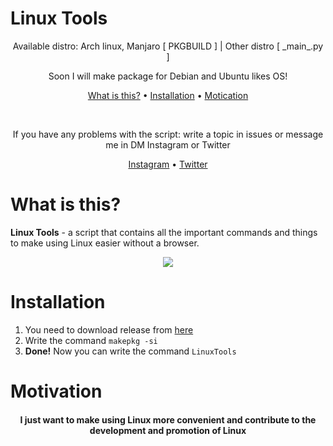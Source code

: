  # Linux Tools

<p align="center">
 Available distro: Arch linux, Manjaro [ PKGBUILD ] | Other distro [ _main_.py ] 
</p> 

<p align=center>
  Soon I will make package for Debian and Ubuntu likes OS!
</p>
 
<p align=center>
  <a href="#what-is-this">What is this?</a>
  •
  <a href="#installation">Installation</a>
  •
  <a href="#motivation">Motication</a>
</p>

</br>

<p align=center>
 If you have any problems with the script: write a topic in issues or message me in DM Instagram or Twitter
</p>

<p align=center>
  <a href="https://www.instagram.com/nadduur/">Instagram</a>
  •
  <a href="https://twitter.com/naddurkostia">Twitter</a>
</p>

# What is this?

**Linux Tools** - a script that contains all the important commands and things to make using Linux easier without a browser.

<p align=center>
  <img src="https://i.imgur.com/AOKalTA.png">
</p>

# Installation

1. You need to download release from [here](https://github.com/naddurkostia/LinuxTools/releases/tag/PKGBUILD)
2. Write the command `makepkg -si`
3. **Done!** Now you can write the command `LinuxTools`

# Motivation

<h4 align="center">
 I just want to make using Linux more convenient and contribute to the development and promotion of Linux
</h4>
